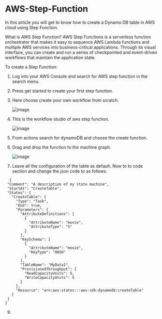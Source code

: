 # AWS-Step-Function
In this article you will get to know how to create a Dynamo DB table in AWS cloud using Step Function.

What is AWS Step Function?
AWS Step Functions is a serverless function orchestrator that makes it easy to sequence AWS Lambda functions and multiple AWS services into business-critical applications. Through its visual interface, you can create and run a series of checkpointed and event-driven workflows that maintain the application state.

To create a Step Function:
1. Log into your AWS Console and search for AWS step function in the search menu.
2. Press get started to create your first step function.
3. Here choose create your own workflow from scratch.


    ![image](https://github.com/AnuV541/AWS-Step-Function/assets/110184106/edbc4e36-d0cb-40f7-b20b-a43359cf2873)


4. This is the workflow studio of aws step function.
   

   ![image](https://github.com/AnuV541/AWS-Step-Function/assets/110184106/94ac06c7-a316-44f4-a1ac-a802c95411d5)


6. From actions search for dynamoDB and choose the create function.
7. Drag and drop the function to the machine graph.


   ![image](https://github.com/AnuV541/AWS-Step-Function/assets/110184106/4bf19be2-6937-445f-a10e-558f3ad34a26)


8. Leave all the configuration of the table as default. Now to to code section and change the json code to as follows.


 ```
   {
  "Comment": "A description of my state machine",
  "StartAt": "CreateTable",
  "States": {
    "CreateTable": {
      "Type": "Task",
      "End": true,
      "Parameters": {
        "AttributeDefinitions": [
          {
            "AttributeName": "movie",
            "AttributeType": "S"
          }
        ],
        "KeySchema": [
          {
            "AttributeName": "movie",
            "KeyType": "HASH"
          }
        ],
        "TableName": "MyData1",
        "ProvisionedThroughput": {
          "ReadCapacityUnits": 5,
          "WriteCapacityUnits": 5
        }
      },
      "Resource": "arn:aws:states:::aws-sdk:dynamodb:createTable"
    }
  }
}
```


9.
